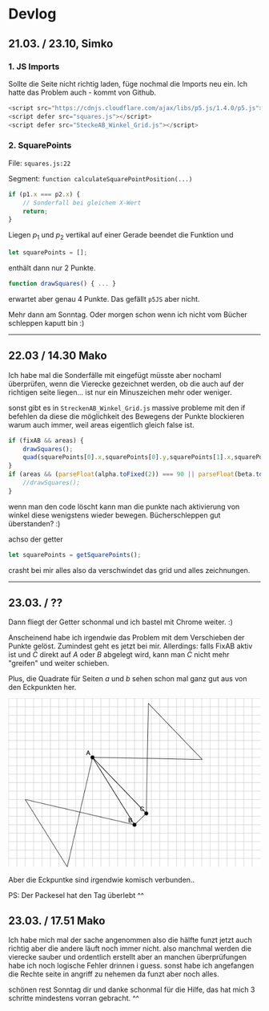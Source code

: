 # Devlog

## 21.03. / 23.10, Simko

### 1. JS Imports

Sollte die Seite nicht richtig laden, füge nochmal die Imports neu ein. Ich hatte das Problem auch - kommt von Github.
```js
<script src="https://cdnjs.cloudflare.com/ajax/libs/p5.js/1.4.0/p5.js"></script>
<script defer src="squares.js"></script>
<script defer src="SteckeAB_Winkel_Grid.js"></script>
```

### 2. SquarePoints

File: `squares.js:22`

Segment: `function calculateSquarePointPosition(...)`

```js
if (p1.x === p2.x) {
    // Sonderfall bei gleichem X-Wert
    return;
}
```
Liegen $p_1$ und $p_2$ vertikal auf einer Gerade beendet die Funktion und
```js
let squarePoints = [];
```
enthält dann nur 2 Punkte.
```js
function drawSquares() { ... }
```
erwartet aber genau 4 Punkte. Das gefällt `p5JS` aber nicht.

Mehr dann am Sonntag. Oder morgen schon wenn ich nicht vom Bücher schleppen kaputt bin :)

***

## 22.03 / 14.30 Mako
Ich habe mal die Sonderfälle mit eingefügt müsste aber nochaml überprüfen, wenn die Vierecke gezeichnet werden, ob die auch auf der richtigen seite liegen... ist nur ein Minuszeichen mehr oder weniger.

sonst gibt es in `StreckenAB_Winkel_Grid.js` massive probleme mit den if befehlen da diese die möglichkeit des Bewegens der Punkte blockieren warum auch immer, weil areas eigentlich gleich false ist.

```js
if (fixAB && areas) {
    drawSquares();
    quad(squarePoints[0].x,squarePoints[0].y,squarePoints[1].x,squarePoints[1].y,squarePoints[2].x,squarePoints[2].y,squarePoints[3].x,squarePoints[3].y);
}
if (areas && (parseFloat(alpha.toFixed(2)) === 90 || parseFloat(beta.toFixed(2)) === 90 || parseFloat(gamma.toFixed(2)) === 90)) {
    //drawSquares();
}
```
wenn man den code löscht kann man die punkte nach aktivierung von winkel diese wenigstens wieder bewegen.
Bücherschleppen gut überstanden? :) 

achso der getter 
```js
let squarePoints = getSquarePoints();
```
crasht bei mir alles also da verschwindet das grid und alles zeichnungen.

***

## 23.03. / ??
Dann fliegt der Getter schonmal und ich bastel mit Chrome weiter. :)

Anscheinend habe ich irgendwie das Problem mit dem Verschieben der Punkte gelöst. Zumindest geht es jetzt bei mir.
Allerdings: falls FixAB aktiv ist und $C$ direkt auf $A$ oder $B$ abgelegt wird, kann man $C$ nicht mehr "greifen" und weiter schieben.

Plus, die Quadrate für Seiten $a$ und $b$ sehen schon mal ganz gut aus von den Eckpunkten her.

![screen](./imgs/Screenshot%202025-03-22%20at%2022-40-48%20Pythagoras%20Explorer.png)

Aber die Eckpuntke sind irgendwie komisch verbunden..

PS: Der Packesel hat den Tag überlebt ^^

## 23.03. / 17.51 Mako

Ich habe mich mal der sache angenommen also die hälfte funzt jetzt auch richtig aber die andere läuft noch immer nicht. 
also manchmal werden die vierecke sauber und ordentlich erstellt aber an manchen überprüfungen habe ich noch logische Fehler drinnen i guess. sonst habe ich angefangen die Rechte seite in angriff zu nehemen da funzt aber noch alles.

schönen rest Sonntag dir und danke schonmal für die Hilfe, das hat mich 3 schritte mindestens vorran gebracht. ^^
